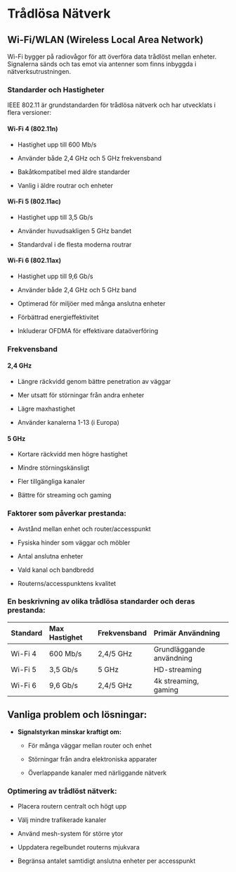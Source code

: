 # Trådlösa Nätverk 

## Wi-Fi/WLAN (Wireless Local Area Network) 

Wi-Fi bygger på radiovågor för att överföra data trådlöst mellan enheter. Signalerna sänds och tas emot via antenner som finns inbyggda i nätverksutrustningen. 

### Standarder och Hastigheter 

IEEE 802.11 är grundstandarden för trådlösa nätverk och har utvecklats i flera versioner: 

#### Wi-Fi 4 (802.11n) 

- Hastighet upp till 600 Mb/s 

- Använder både 2,4 GHz och 5 GHz frekvensband 

- Bakåtkompatibel med äldre standarder 

- Vanlig i äldre routrar och enheter 

#### Wi-Fi 5 (802.11ac) 

- Hastighet upp till 3,5 Gb/s 

- Använder huvudsakligen 5 GHz bandet 

- Standardval i de flesta moderna routrar 

#### Wi-Fi 6 (802.11ax) 

- Hastighet upp till 9,6 Gb/s 

- Använder både 2,4 GHz och 5 GHz band 

- Optimerad för miljöer med många anslutna enheter 

- Förbättrad energieffektivitet 

- Inkluderar OFDMA för effektivare dataöverföring 

### Frekvensband 

#### 2,4 GHz 

- Längre räckvidd genom bättre penetration av väggar 

- Mer utsatt för störningar från andra enheter 

- Lägre maxhastighet 

- Använder kanalerna 1-13 (i Europa) 

#### 5 GHz 

- Kortare räckvidd men högre hastighet 

- Mindre störningskänsligt 

- Fler tillgängliga kanaler 

- Bättre för streaming och gaming 

### Faktorer som påverkar prestanda: 

- Avstånd mellan enhet och router/accesspunkt 

- Fysiska hinder som väggar och möbler 

- Antal anslutna enheter 

- Vald kanal och bandbredd 

- Routerns/accesspunktens kvalitet 

### En beskrivning av olika trådlösa standarder och deras prestanda: 

| Standard  | Max Hastighet | Frekvensband | Primär Användning      | 
| :--------- | :------------- | :------------- | :---------------------- | 
| Wi-Fi 4   | 600 Mb/s       | 2,4/5 GHz     | Grundläggande användning| 
| Wi-Fi 5   | 3,5 Gb/s       | 5 GHz         | HD-streaming           | 
| Wi-Fi 6   | 9,6 Gb/s       | 2,4/5 GHz     | 4k streaming, gaming   | 

## Vanliga problem och lösningar: 

- **Signalstyrkan minskar kraftigt om:** 

  - För många väggar mellan router och enhet 

  - Störningar från andra elektroniska apparater 

  - Överlappande kanaler med närliggande nätverk 

### Optimering av trådlöst nätverk: 

- Placera routern centralt och högt upp 

- Välj mindre trafikerade kanaler 

- Använd mesh-system för större ytor 

- Uppdatera regelbundet routerns mjukvara 

- Begränsa antalet samtidigt anslutna enheter per accesspunkt 
